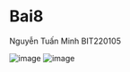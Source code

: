 # Bai8
Nguyễn Tuấn Minh BIT220105

![image](https://github.com/user-attachments/assets/4b2956a0-5223-46cc-987d-f8278c56c2b7)
![image](https://github.com/user-attachments/assets/16a0b708-fea6-4289-84b6-5db16d40827d)
